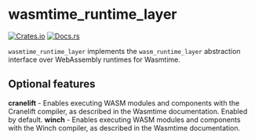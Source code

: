 # wasmtime_runtime_layer

[![Crates.io](https://img.shields.io/crates/v/wasmtime_runtime_layer.svg)](https://crates.io/crates/wasmtime_runtime_layer)
[![Docs.rs](https://docs.rs/wasmtime_runtime_layer/badge.svg)](https://docs.rs/wasmtime_runtime_layer)

`wasmtime_runtime_layer` implements the `wasm_runtime_layer` abstraction interface over WebAssembly runtimes for Wasmtime.

## Optional features

**cranelift** - Enables executing WASM modules and components with the Cranelift compiler, as described in the Wasmtime documentation. Enabled by default.
**winch** - Enables executing WASM modules and components with the Winch compiler, as described in the Wasmtime documentation.